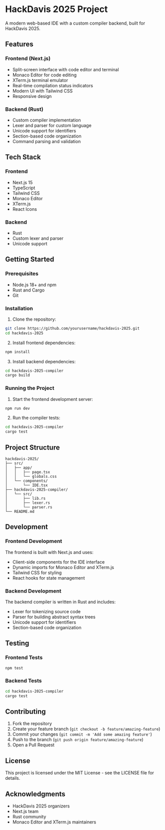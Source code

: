 # HackDavis 2025 Project

A modern web-based IDE with a custom compiler backend, built for HackDavis 2025.

## Features

### Frontend (Next.js)
- Split-screen interface with code editor and terminal
- Monaco Editor for code editing
- XTerm.js terminal emulator
- Real-time compilation status indicators
- Modern UI with Tailwind CSS
- Responsive design

### Backend (Rust)
- Custom compiler implementation
- Lexer and parser for custom language
- Unicode support for identifiers
- Section-based code organization
- Command parsing and validation

## Tech Stack

### Frontend
- Next.js 15
- TypeScript
- Tailwind CSS
- Monaco Editor
- XTerm.js
- React Icons

### Backend
- Rust
- Custom lexer and parser
- Unicode support

## Getting Started

### Prerequisites
- Node.js 18+ and npm
- Rust and Cargo
- Git

### Installation

1. Clone the repository:
```bash
git clone https://github.com/yourusername/hackdavis-2025.git
cd hackdavis-2025
```

2. Install frontend dependencies:
```bash
npm install
```

3. Install backend dependencies:
```bash
cd hackdavis-2025-compiler
cargo build
```

### Running the Project

1. Start the frontend development server:
```bash
npm run dev
```

2. Run the compiler tests:
```bash
cd hackdavis-2025-compiler
cargo test
```

## Project Structure

```
hackdavis-2025/
├── src/
│   ├── app/
│   │   ├── page.tsx
│   │   └── globals.css
│   └── components/
│       └── IDE.tsx
├── hackdavis-2025-compiler/
│   └── src/
│       ├── lib.rs
│       ├── lexer.rs
│       └── parser.rs
└── README.md
```

## Development

### Frontend Development
The frontend is built with Next.js and uses:
- Client-side components for the IDE interface
- Dynamic imports for Monaco Editor and XTerm.js
- Tailwind CSS for styling
- React hooks for state management

### Backend Development
The backend compiler is written in Rust and includes:
- Lexer for tokenizing source code
- Parser for building abstract syntax trees
- Unicode support for identifiers
- Section-based code organization

## Testing

### Frontend Tests
```bash
npm test
```

### Backend Tests
```bash
cd hackdavis-2025-compiler
cargo test
```

## Contributing

1. Fork the repository
2. Create your feature branch (`git checkout -b feature/amazing-feature`)
3. Commit your changes (`git commit -m 'Add some amazing feature'`)
4. Push to the branch (`git push origin feature/amazing-feature`)
5. Open a Pull Request

## License

This project is licensed under the MIT License - see the LICENSE file for details.

## Acknowledgments

- HackDavis 2025 organizers
- Next.js team
- Rust community
- Monaco Editor and XTerm.js maintainers
